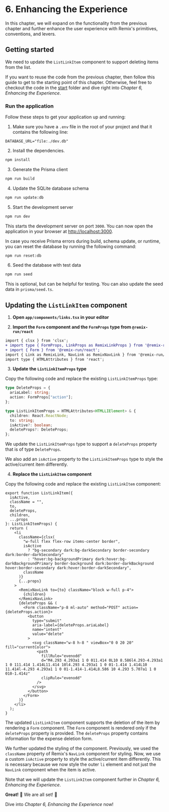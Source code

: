 # 6. Enhancing the Experience

In this chapter, we will expand on the functionality from the previous chapter and further enhance the user experience with Remix's primitives, conventions, and levers.

## Getting started

We need to update the `ListLinkItem` component to support deleting items from the list.

If you want to reuse the code from the previous chapter, then follow this guide to get to the starting point of this chapter. Otherwise, feel free to checkout the code in the [start](./start/) folder and dive right into _Chapter 6, Enhancing the Experience_.

### Run the application

Follow these steps to get your application up and running:

1. Make sure you have a `.env` file in the root of your project and that it contains the following line:

```text
DATABASE_URL="file:./dev.db"
```

2. Install the dependencies.

```bash
npm install
```

3. Generate the Prisma client

```bash
npm run build
```

4. Update the SQLite database schema

```bash
npm run update:db
```

5. Start the development server

```bash
npm run dev
```

This starts the development server on port `3000`. You can now open the application in your browser at [http://localhost:3000](http://localhost:3000).

In case you receive Prisma errors during build, schema update, or runtime, you can reset the database by running the following command:

```bash
npm run reset:db
```

6. Seed the database with test data

```bash
npm run seed
```

This is optional, but can be helpful for testing. You can also update the seed data in `prisma/seed.ts`.

## Updating the `ListLinkItem` component

1. **Open `app/components/links.tsx` in your editor**

2. **Import the `Form` component and the `FormProps` type from `@remix-run/react`**

```diff
import { clsx } from 'clsx';
+ import type { FormProps, LinkProps as RemixLinkProps } from '@remix-run/react';
+ import { Form } from '@remix-run/react';
import { Link as RemixLink, NavLink as RemixNavLink } from '@remix-run/react';
import type { HTMLAttributes } from 'react';
```

3. **Update the `ListLinkItemProps` type**

Copy the following code and replace the existing `ListLinkItemProps` type:

```typescript
type DeleteProps = {
  ariaLabel: string;
  action: FormProps["action"];
};

type ListLinkItemProps = HTMLAttributes<HTMLLIElement> & {
  children: React.ReactNode;
  to: string;
  isActive?: boolean;
  deleteProps?: DeleteProps;
};
```

We update the `ListLinkItemProps` type to support a `deleteProps` property that is of type `DeleteProps`.

We also add an `isActive` property to the `ListLinkItemProps` type to style the active/current item differently.

4. **Replace the `ListLinkItem` component**

Copy the following code and replace the existing `ListLinkItem` component:

```tsx
export function ListLinkItem({
  isActive,
  className = "",
  to,
  deleteProps,
  children,
  ...props
}: ListLinkItemProps) {
  return (
    <li
      className={clsx(
        "w-full flex flex-row items-center border",
        isActive
          ? "bg-secondary dark:bg-darkSecondary border-secondary dark:border-darkSecondary"
          : "hover:bg-backgroundPrimary dark:hover:bg-darkBackgroundPrimary border-background dark:border-darkBackground hover:border-secondary dark:hover:border-darkSecondary",
        className
      )}
      {...props}
    >
      <RemixNavLink to={to} className="block w-full p-4">
        {children}
      </RemixNavLink>
      {deleteProps && (
        <Form className="p-8 ml-auto" method="POST" action={deleteProps.action}>
          <button
            type="submit"
            aria-label={deleteProps.ariaLabel}
            name="intent"
            value="delete"
          >
            <svg className="w-8 h-8 " viewBox="0 0 20 20" fill="currentColor">
              <path
                fillRule="evenodd"
                d="M4.293 4.293a1 1 0 011.414 0L10 8.586l4.293-4.293a1 1 0 111.414 1.414L11.414 10l4.293 4.293a1 1 0 01-1.414 1.414L10 11.414l-4.293 4.293a1 1 0 01-1.414-1.414L8.586 10 4.293 5.707a1 1 0 010-1.414z"
                clipRule="evenodd"
              />
            </svg>
          </button>
        </Form>
      )}
    </li>
  );
}
```

The updated `ListLinkItem` component supports the deletion of the item by rendering a `Form` component. The `Form` component is rendered only if the `deleteProps` property is provided. The `deleteProps` property contains information for the expense deletion form.

We further updated the styling of the component. Previously, we used the `className` property of Remix's `NavLink` component for styling. Now, we use a custom `isActive` property to style the active/current item differently. This is necessary because we now style the outer `li` element and not just the `NavLink` component when the item is active.

Note that we will update the `ListLinkItem` component further in _Chapter 6, Enhancing the Experience_.

**Great!** 🥳 We are all set! 🎉

Dive into _Chapter 6, Enhancing the Experience_ now!
